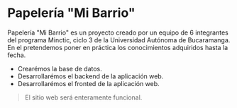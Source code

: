 # Papelería "Mi Barrio"
Papelería "Mi Barrio" es un proyecto creado por un equipo de 6 integrantes del programa Minctic, ciclo 3 de la Universidad Autónoma de Bucaramanga. En el pretendemos poner en práctica los conocimientos adquiridos hasta la fecha.
- Crearémos la base de datos.
- Desarrollarémos el backend de la aplicación web.
- Desarrollarémos el fronted de la aplicación web.
>El sitio web será enteramente funcional.
